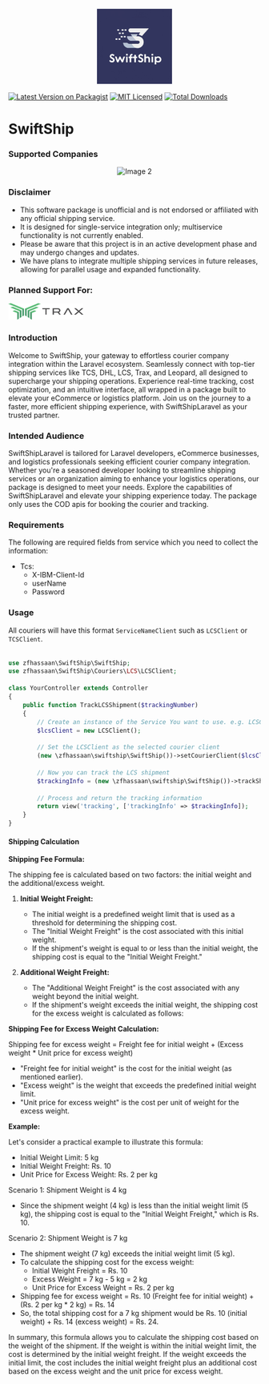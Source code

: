 <!--suppress ALL -->
<p align="center">
  <img src="./assets/images/swiftship.jpeg" alt="SwiftShip Laravel Package" width="150"/><br/>
</p>

[![Latest Version on Packagist](https://img.shields.io/packagist/v/zfhassaan/easypaisa.svg?style=flat-square)](https://packagist.org/packages/zfhassaan/easypaisa)
[![MIT Licensed](https://img.shields.io/badge/license-MIT-brightgreen.svg?style=flat-square)](LICENSE.md)
[![Total Downloads](https://img.shields.io/packagist/dt/zfhassaan/easypaisa.svg?style=flat-square)](https://packagist.org/packages/zfhassaan/easypaisa)

# SwiftShip
### Supported Companies

<p align="center">
  <img src="https://www.tcsexpress.com/TCS.svg" alt="Image 2" width="150"/>

[//]: # (  <img src="./assets/images/image3.jpeg" alt="Image 3" width="150"/>)

[//]: # (  <img src="./assets/images/image4.jpeg" alt="Image 4" width="150"/>)
</p>



### Disclaimer
* This software package is unofficial and is not endorsed or affiliated with any official shipping service.
* It is designed for single-service integration only; multiservice functionality is not currently enabled.
* Please be aware that this project is in an active development phase and may undergo changes and updates.
* We have plans to integrate multiple shipping services in future releases, allowing for parallel usage and expanded functionality.

### Planned Support For:
  <img style="margin-right: 30px;" src="./assets/images/trax-logo.svg" alt="Image 1" width="150"/>

### Introduction
Welcome to SwiftShip, your gateway to effortless courier company integration within the Laravel ecosystem.
Seamlessly connect with top-tier shipping services like TCS, DHL, LCS, Trax, and Leopard, all designed to supercharge your shipping operations. Experience real-time tracking, cost optimization, and an intuitive interface, all wrapped in a package built to elevate your eCommerce or logistics platform. Join us on the journey to a faster, more efficient shipping experience, with SwiftShipLaravel as your trusted partner.

### Intended Audience
SwiftShipLaravel is tailored for Laravel developers, eCommerce businesses, and logistics professionals seeking efficient courier company integration. Whether you're a seasoned developer looking to streamline shipping services or an organization aiming to enhance your logistics operations, our package is designed to meet your needs. Explore the capabilities of SwiftShipLaravel and elevate your shipping experience today.
The package only uses the COD apis for booking the courier and tracking.

### Requirements
The following are required fields from service which you need to collect the information: 

* Tcs: 
    * X-IBM-Client-Id
    * userName
    * Password

### Usage
All couriers will have this format ```ServiceNameClient``` such as ```LCSClient``` or ```TCSClient```.
```php

use zfhassaan\SwiftShip\SwiftShip;
use zfhassaan\SwiftShip\Couriers\LCS\LCSClient;

class YourController extends Controller
{
    public function TrackLCSShipment($trackingNumber)
    {
        // Create an instance of the Service You want to use. e.g. LCSClient / TCSClient or something-else.
        $lcsClient = new LCSClient();

        // Set the LCSClient as the selected courier client
        (new \zfhassaan\swiftship\SwiftShip())->setCourierClient($lcsClient);

        // Now you can track the LCS shipment
        $trackingInfo = (new \zfhassaan\swiftship\SwiftShip())->trackShipment(string $trackingNumber);

        // Process and return the tracking information
        return view('tracking', ['trackingInfo' => $trackingInfo]);
    }
}

```
#### Shipping Calculation

**Shipping Fee Formula:**

The shipping fee is calculated based on two factors: the initial weight and the additional/excess weight.

1. **Initial Weight Freight:**

    - The initial weight is a predefined weight limit that is used as a threshold for determining the shipping cost.
    - The "Initial Weight Freight" is the cost associated with this initial weight.
    - If the shipment's weight is equal to or less than the initial weight, the shipping cost is equal to the "Initial Weight Freight."

2. **Additional Weight Freight:**

    - The "Additional Weight Freight" is the cost associated with any weight beyond the initial weight.
    - If the shipment's weight exceeds the initial weight, the shipping cost for the excess weight is calculated as follows:

**Shipping Fee for Excess Weight Calculation:**

Shipping fee for excess weight = Freight fee for initial weight + (Excess weight * Unit price for excess weight)

- "Freight fee for initial weight" is the cost for the initial weight (as mentioned earlier).
- "Excess weight" is the weight that exceeds the predefined initial weight limit.
- "Unit price for excess weight" is the cost per unit of weight for the excess weight.

**Example:**

Let's consider a practical example to illustrate this formula:

- Initial Weight Limit: 5 kg
- Initial Weight Freight: Rs. 10
- Unit Price for Excess Weight: Rs. 2 per kg

Scenario 1: Shipment Weight is 4 kg
- Since the shipment weight (4 kg) is less than the initial weight limit (5 kg), the shipping cost is equal to the "Initial Weight Freight," which is Rs. 10.

Scenario 2: Shipment Weight is 7 kg
- The shipment weight (7 kg) exceeds the initial weight limit (5 kg).
- To calculate the shipping cost for the excess weight:
    - Initial Weight Freight = Rs. 10
    - Excess Weight = 7 kg - 5 kg = 2 kg
    - Unit Price for Excess Weight = Rs. 2 per kg
- Shipping fee for excess weight = Rs. 10 (Freight fee for initial weight) + (Rs. 2 per kg * 2 kg) = Rs. 14
- So, the total shipping cost for a 7 kg shipment would be Rs. 10 (initial weight) + Rs. 14 (excess weight) = Rs. 24.

In summary, this formula allows you to calculate the shipping cost based on the weight of the shipment. If the weight is within the initial weight limit, the cost is determined by the initial weight freight. If the weight exceeds the initial limit, the cost includes the initial weight freight plus an additional cost based on the excess weight and the unit price for excess weight.
